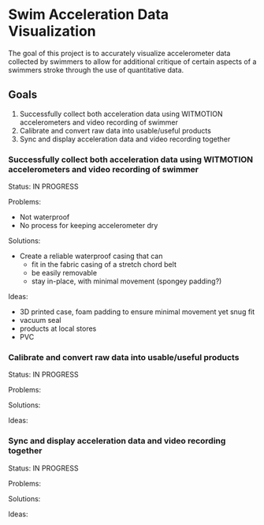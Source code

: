 # Swim Acceleration Data Visualization
The goal of this project is to accurately visualize accelerometer data collected by swimmers to allow for additional critique of certain aspects of a swimmers stroke through the use of quantitative data.

## Goals
1. Successfully collect both acceleration data using WITMOTION accelerometers and video recording of swimmer
2. Calibrate and convert raw data into usable/useful products
3. Sync and display acceleration data and video recording together

### Successfully collect both acceleration data using WITMOTION accelerometers and video recording of swimmer
Status: IN PROGRESS

Problems:
- Not waterproof
- No process for keeping accelerometer dry

Solutions:
- Create a reliable waterproof casing that can
  - fit in the fabric casing of a stretch chord belt
  - be easily removable
  - stay in-place, with minimal movement (spongey padding?)
 
Ideas:
- 3D printed case, foam padding to ensure minimal movement yet snug fit
- vacuum seal
- products at local stores
- PVC

### Calibrate and convert raw data into usable/useful products
Status: IN PROGRESS

Problems:

Solutions:

Ideas:

### Sync and display acceleration data and video recording together
Status: IN PROGRESS

Problems:

Solutions:

Ideas:

